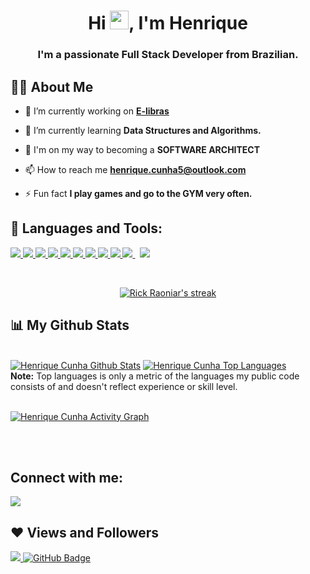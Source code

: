 <!--
**rickcunha05/rickcunha05** is a ✨ _special_ ✨ repository because its `README.md` (this file) appears on your GitHub profile.

Here are some ideas to get you started:

- 🔭 I’m currently working on ...
- 🌱 I’m currently learning ...
- 👯 I’m looking to collaborate on ...
- 🤔 I’m looking for help with ...
- 💬 Ask me about ...
- 📫 How to reach me: ...
- 😄 Pronouns: ...
- ⚡ Fun fact: ...
-->
<!--<a href="#"><img width="100%" height="auto" src="https://i.imgur.com/iXuL1HG.png" height="175px"/></a> -->

<h1 align="center">Hi <img src="https://raw.githubusercontent.com/MartinHeinz/MartinHeinz/master/wave.gif" width="30px">, I'm Henrique</h1>
<h3 align="center">I'm a passionate Full Stack Developer from Brazilian.</h3>


## 🙋‍♂️ About Me

- 🔭 I’m currently working on **[E-libras](https://e-libras.netlify.app/)**

- 🌱 I’m currently learning **Data Structures and Algorithms.**

- 👯 I'm on my way to becoming a **SOFTWARE ARCHITECT**

- 📫 How to reach me **henrique.cunha5@outlook.com**

- ⚡ Fun fact **I play games and go to the GYM very often.**

## 🚀 Languages and Tools:

<p align="left"> 
    <a href="https://www.java.com" target="_blank"> <img src="https://img.icons8.com/color/48/000000/java-coffee-cup-logo.png"/> </a>
    <a href="https://spring.io/projects/spring-boot" target="_blank"> <img src="https://img.icons8.com/color/48/000000/spring-logo.png"/> </a>
    <a href="https://www.w3.org/html/" target="_blank"> <img src="https://img.icons8.com/color/48/000000/html-5.png"/> </a> 
    <a href="https://www.w3schools.com/css/" target="_blank"> <img src="https://img.icons8.com/color/48/000000/css3.png"/> </a>     
    <a href="https://developer.mozilla.org/en-US/docs/Web/JavaScript" target="_blank"> <img src="https://img.icons8.com/color/48/000000/javascript.png"/> </a> 
    <a href="typescriptlang.org" target="_blank"> <img src="https://img.icons8.com/color/48/000000/typescript.png"/> </a>  
    <a href="https://reactjs.org/" target="_blank"> <img src="https://img.icons8.com/color/48/000000/react-native.png"/> </a>
    <a href="https://redux.js.org" target="_blank"> <img src="https://img.icons8.com/color/48/000000/redux.png"/> </a>
    <a href="https://www.python.org" target="_blank"> <img src="https://img.icons8.com/color/48/000000/python.png"/> </a> 
    <a style="padding-right:8px;" href="https://nodejs.org" target="_blank"> <img src="https://img.icons8.com/color/48/000000/nodejs.png"/> </a>               
    <a href="https://git-scm.com/" target="_blank"> <img src="https://img.icons8.com/color/48/000000/git.png"/> </a>     
    
  
</p>

<!-- [![React Badge](https://img.shields.io/badge/-React-61DBFB?style=for-the-badge&labelColor=black&logo=react&logoColor=61DBFB)](#)  [![Javascript Badge](https://img.shields.io/badge/-Javascript-F0DB4F?style=for-the-badge&labelColor=black&logo=javascript&logoColor=F0DB4F)](#) [![Typescript Badge](https://img.shields.io/badge/-Typescript-007acc?style=for-the-badge&labelColor=black&logo=typescript&logoColor=007acc)](#) [![Nodejs Badge](https://img.shields.io/badge/-Nodejs-3C873A?style=for-the-badge&labelColor=black&logo=node.js&logoColor=3C873A)](#) [![GraphQL Badge](https://img.shields.io/badge/-GraphQl-e535ab?style=for-the-badge&labelColor=black&logo=node.js&logoColor=e535ab)](#) -->
<br/>

<p align="center">
    <a href="https://github.com/rickcunha05/github-readme-streak-stats">
        <img title="🔥 Get streak stats for your profile at git.io/streak-stats" alt="Rick Raoniar's streak" src="https://github-readme-streak-stats.herokuapp.com/?user=rickcunha05&theme=black-ice&hide_border=true&stroke=0000&background=060A0CD0"/>
    </a>
</p>

## 📊 My Github Stats

  <br/>
    <a href="https://github.com/rickcunha05/github-readme-stats"><img alt="Henrique Cunha Github Stats" src="https://github-readme-stats.vercel.app/api?username=rickcunha05&show_icons=true&count_private=true&theme=react&hide_border=true&bg_color=0D1117" /></a>
  <a href="https://github.com/rickcunha05/github-readme-stats"><img alt="Henrique Cunha Top Languages" src="https://github-readme-stats.vercel.app/api/top-langs/?username=rickcunha05&langs_count=8&count_private=true&layout=compact&theme=react&hide_border=true&bg_color=0D1117" /></a>
  <br/>
  <b>Note:</b> Top languages is only a metric of the languages my public code consists of and doesn't reflect experience or skill level.


<br/>
<br/>

<a href="https://github.com/rickcunha05/github-readme-activity-graph"><img alt="Henrique Cunha Activity Graph" src="https://activity-graph.herokuapp.com/graph?username=rickcunha05&bg_color=0D1117&color=5BCDEC&line=5BCDEC&point=FFFFFF&hide_border=true" /></a>

<br/>
<br/>

## Connect with me:
<p align="left">

<a href = "https://www.linkedin.com/in/henrique-cunha-b767a7191/"><img src="https://img.icons8.com/fluent/48/000000/linkedin.png"/></a>

</p>

## ❤ Views and Followers
<a href="https://github.com/Meghna-DAS/github-profile-views-counter">
    <img src="https://komarev.com/ghpvc/?username=rickcunha05">
</a>
<a href="https://github.com/rickcunha05?tab=followers"><img src="https://img.shields.io/github/followers/rickcunha05?label=Followers&style=social" alt="GitHub Badge"></a>


